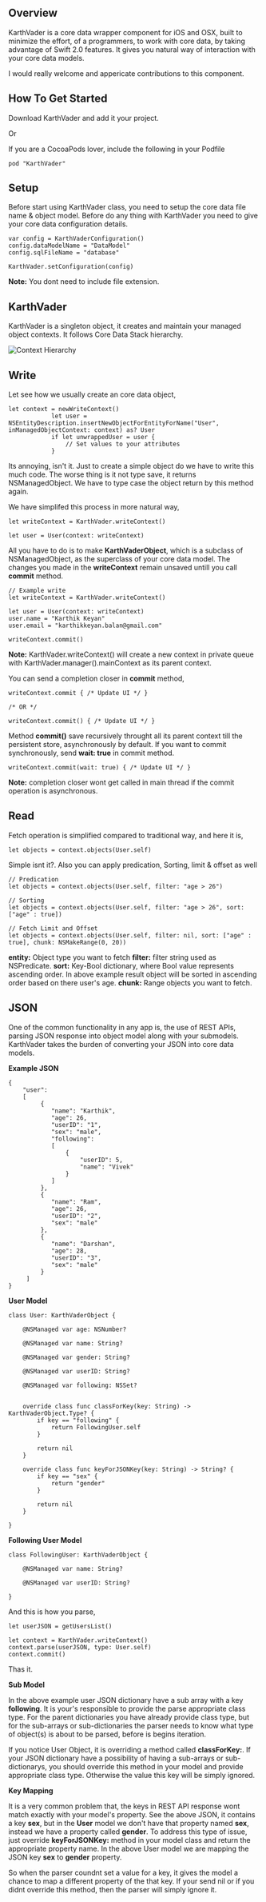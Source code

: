 ## Overview

KarthVader is a core data wrapper component for iOS and OSX, built to minimize the effort, of a programmers, to work with core data, by taking advantage of Swift 2.0 features. It gives you natural way of interaction with your core data models.

I would really welcome and appericate contributions to this component.

## How To Get Started

Download KarthVader and add it your project.

Or

If you are a CocoaPods lover, include the following in your Podfile

	pod "KarthVader"

## Setup

Before start using KarthVader class, you need to setup the core data file name & object model. Before do any thing with KarthVader you need to give your core data configuration details.

	var config = KarthVaderConfiguration()
	config.dataModelName = "DataModel"
	config.sqlFileName = "database"

	KarthVader.setConfiguration(config)

**Note:** You dont need to include file extension.


## KarthVader

KarthVader is a singleton object, it creates and maintain your managed object contexts. It follows Core Data Stack hierarchy.

<img scr="" alt="Context Hierarchy" title = "Context Hierarchy">


## Write

Let see how we usually create an core data object,

	let context = newWriteContext()
                let user = NSEntityDescription.insertNewObjectForEntityForName("User", inManagedObjectContext: context) as? User
                if let unwrappedUser = user {
                    // Set values to your attributes
                }

Its annoying, isn't it. Just to create a simple object do we have to write this much code. The worse thing is it not type save, it returns NSManagedObject. We have to type case the object return by this method again.

We have simplifed this process in more natural way,

	let writeContext = KarthVader.writeContext()

	let user = User(context: writeContext)

All you have to do is to make **KarthVaderObject**, which is a subclass of NSManagedObject, as the superclass of your core data model. The changes you made in the **writeContext** remain unsaved untill you call **commit** method.

	// Example write
	let writeContext = KarthVader.writeContext()

	let user = User(context: writeContext)
	user.name = "Karthik Keyan"
	user.email = "karthikkeyan.balan@gmail.com"

	writeContext.commit()

**Note:** KarthVader.writeContext() will create a new context in private queue with KarthVader.manager().mainContext as its parent context.

You can send a completion closer in **commit** method,

	writeContext.commit { /* Update UI */ }

	/* OR */

	writeContext.commit() { /* Update UI */ }

Method **commit()** save recursively throught all its parent context till the persistent store, asynchronously by default. If you want to commit synchronously, send **wait: true** in commit method.

	writeContext.commit(wait: true) { /* Update UI */ }

**Note:** completion closer wont get called in main thread if the commit operation is asynchronous.


## Read

Fetch operation is simplified compared to traditional way, and here it is,

	let objects = context.objects(User.self)

Simple isnt it?. Also you can apply predication, Sorting, limit & offset as well

	// Predication
	let objects = context.objects(User.self, filter: "age > 26")

	// Sorting
	let objects = context.objects(User.self, filter: "age > 26", sort: ["age" : true])

	// Fetch Limit and Offset
	let objects = context.objects(User.self, filter: nil, sort: ["age" : true], chunk: NSMakeRange(0, 20))

**entity:** Object type you want to fetch
**filter:** filter string used as NSPredicate.
**sort:** Key-Bool dictionary, where Bool value represents ascending order. In above example result object will be sorted in ascending order based on there user's age.
**chunk:** Range objects you want to fetch.


## JSON

One of the common functionality in any app is, the use of REST APIs, parsing JSON response into object model along with your submodels. KarthVader takes the burden of converting your JSON into core data models.

**Example JSON**

	{
		"user":
		[
	         {
	            "name": "Karthik",
	            "age": 26,
	            "userID": "1",
	            "sex": "male",
	            "following":
	            [
	            	{
	            		"userID": 5,
	            		"name": "Vivek"
	            	}
	            ]
	         },
	         {
	            "name": "Ram",
	            "age": 26,
	            "userID": "2",
	            "sex": "male"
	         },
	         {
	            "name": "Darshan",
	            "age": 28,
	            "userID": "3",
	            "sex": "male"
	         }
	     ]
	}


**User Model**

	class User: KarthVaderObject {

		@NSManaged var age: NSNumber?

		@NSManaged var name: String?

		@NSManaged var gender: String?

		@NSManaged var userID: String?

		@NSManaged var following: NSSet?


		override class func classForKey(key: String) -> KarthVaderObject.Type? {
			if key == "following" {
            	return FollowingUser.self
        	}

        	return nil
		}

		override class func keyForJSONKey(key: String) -> String? {
			if key == "sex" {
            	return "gender"
        	}

        	return nil
    	}

	}

**Following User Model**

	class FollowingUser: KarthVaderObject {

		@NSManaged var name: String?

		@NSManaged var userID: String?

	}

And this is how you parse,

	let userJSON = getUsersList()

	let context = KarthVader.writeContext()
	context.parse(userJSON, type: User.self)
	context.commit()

Thas it.

**Sub Model**

In the above example user JSON dictionary have a sub array with a key **following**. It is your's responsible to provide the parse appropriate class type. For the parent dictionaries you have already provide class type, but for the sub-arrays or sub-dictionaries the parser needs to know what type of object(s) is about to be parsed, before is begins iteration.

If you notice User Object, it is overriding a method called **classForKey:**. If your JSON dictionary have a possibility of having a sub-arrays or sub-dictionarys, you should override this method in your model and provide appropriate class type. Otherwise the value this key will be simply ignored.

**Key Mapping**

It is a very common problem that, the keys in REST API response wont match exactly with your model's property. See the above JSON, it contains a key **sex**, but in the **User** model we don't have that property named **sex**, instead we have a property called **gender**. To address this type of issue, just override **keyForJSONKey:** method in your model class and return the appropriate property name. In the above User model we are mapping the JSON key **sex** to **gender** property.

So when the parser coundnt set a value for a key, it gives the model a chance to map a different property of the that key. If your send nil or if you didnt override this method, then the parser will simply ignore it.
